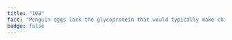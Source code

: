 ```yaml
---
title: "108"
fact: "Penguin eggs lack the glycoprotein that would typically make chicken eggs white, ovoalbumin. Therefore, the penguin egg's \"egg white\" is transparent, even when boiled"
badge: false
---
```


